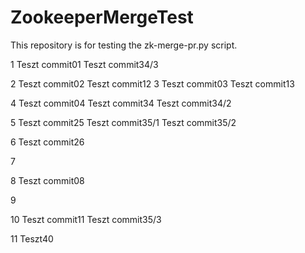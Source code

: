 # ZookeeperMergeTest
This repository is for testing the zk-merge-pr.py script. 

1
Teszt commit01
Teszt commit34/3

2
Teszt commit02
Teszt commit12
3
Teszt commit03
Teszt commit13

4
Teszt commit04
Teszt commit34
Teszt commit34/2

5
Teszt commit25
Teszt commit35/1
Teszt commit35/2

6
Teszt commit26

7

8
Teszt commit08

9

10
Teszt commit11
Teszt commit35/3

11
Teszt40

